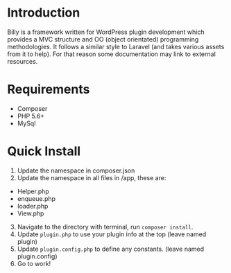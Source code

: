 # Introduction

Billy is a framework written for WordPress plugin development which provides a MVC structure and OO (object orientated) programming methodologies. It follows a similar style to Laravel (and takes various assets from it to help). For that reason some documentation may link to external resources.

# Requirements

- Composer
- PHP 5.6+
- MySql

# Quick Install

1. Update the namespace in composer.json
2. Update the namespace in all files in /app, these are:
 - Helper.php
 - enqueue.php
 - loader.php
 - View.php
3. Navigate to the directory with terminal, run `composer install`.
4. Update `plugin.php` to use your plugin info at the top (leave named plugin)
5. Update `plugin.config.php` to define any constants. (leave named plugin.config)
6. Go to work!